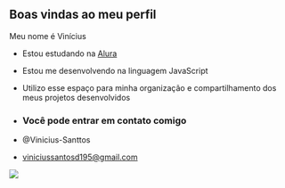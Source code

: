 ## Boas vindas ao meu perfil

Meu nome é Vinícius 

- Estou estudando na [Alura](https://www.alura.com.br)
- Estou me desenvolvendo na linguagem JavaScript
- Utilizo esse espaço para minha organização e compartilhamento dos meus projetos desenvolvidos

- ### Você pode entrar em contato comigo
- @Vinicius-Santtos
  
- viniciussantosd195@gmail.com
  
![](https://media1.tenor.com/m/AKp3ByyVnGcAAAAC/jujutsu-kaisen-itadori-yuji.gif)
